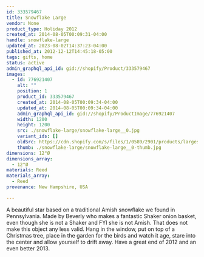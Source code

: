 ```yaml
---
id: 333579467
title: Snowflake Large
vendor: None
product_type: Holiday 2012
created_at: 2014-08-05T00:09:31-04:00
handle: snowflake-large
updated_at: 2023-08-02T14:37:23-04:00
published_at: 2012-12-12T14:45:18-05:00
tags: gifts, home
status: active
admin_graphql_api_id: gid://shopify/Product/333579467
images:
  - id: 776921407
    alt: ""
    position: 1
    product_id: 333579467
    created_at: 2014-08-05T00:09:34-04:00
    updated_at: 2014-08-05T00:09:34-04:00
    admin_graphql_api_id: gid://shopify/ProductImage/776921407
    width: 1200
    height: 1200
    src: ./snowflake-large/snowflake-large__0.jpg
    variant_ids: []
    oldSrc: https://cdn.shopify.com/s/files/1/0589/2901/products/largesnowflake.web.jpeg?v=1407211774
    thumb: ./snowflake-large/snowflake-large__0-thumb.jpg
dimensions: 12"Ø
dimensions_array:
  - 12"Ø
materials: Reed
materials_array:
  - Reed
provenance: New Hampshire, USA

---
```


A beautiful star based on a traditional Amish snowflake we found in Pennsylvania. Made by Beverly who makes a fantastic Shaker onion basket, even though she is not a Shaker and FYI she is not Amish. That does not make this object any less valid. Hang in the window, put on top of a Christmas tree, place in the garden for the birds and watch it age, stare into the center and allow yourself to drift away. Have a great end of 2012 and an even better 2013.